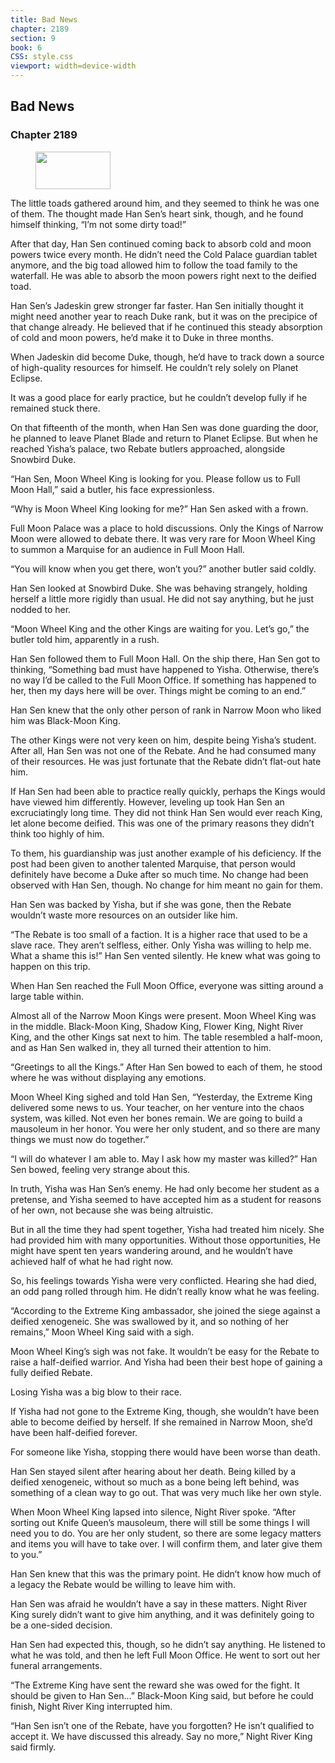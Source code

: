 ```yaml
---
title: Bad News
chapter: 2189
section: 9
book: 6
CSS: style.css
viewport: width=device-width
---
```


## Bad News

### Chapter 2189

<figure>
	<img src="../Images/gem.gif" alt="" id="gem" width="120" height="60" />
</figure>

The little toads gathered around him, and they seemed to think he was one of them. The thought made Han Sen’s heart sink, though, and he found himself thinking, “I’m not some dirty toad!”

After that day, Han Sen continued coming back to absorb cold and moon powers twice every month. He didn’t need the Cold Palace guardian tablet anymore, and the big toad allowed him to follow the toad family to the waterfall. He was able to absorb the moon powers right next to the deified toad.

Han Sen’s Jadeskin grew stronger far faster. Han Sen initially thought it might need another year to reach Duke rank, but it was on the precipice of that change already. He believed that if he continued this steady absorption of cold and moon powers, he’d make it to Duke in three months.

When Jadeskin did become Duke, though, he’d have to track down a source of high-quality resources for himself. He couldn’t rely solely on Planet Eclipse.

It was a good place for early practice, but he couldn’t develop fully if he remained stuck there.

On that fifteenth of the month, when Han Sen was done guarding the door, he planned to leave Planet Blade and return to Planet Eclipse. But when he reached Yisha’s palace, two Rebate butlers approached, alongside Snowbird Duke.

“Han Sen, Moon Wheel King is looking for you. Please follow us to Full Moon Hall,” said a butler, his face expressionless.

“Why is Moon Wheel King looking for me?” Han Sen asked with a frown.

Full Moon Palace was a place to hold discussions. Only the Kings of Narrow Moon were allowed to debate there. It was very rare for Moon Wheel King to summon a Marquise for an audience in Full Moon Hall.

“You will know when you get there, won’t you?” another butler said coldly.

Han Sen looked at Snowbird Duke. She was behaving strangely, holding herself a little more rigidly than usual. He did not say anything, but he just nodded to her.

“Moon Wheel King and the other Kings are waiting for you. Let’s go,” the butler told him, apparently in a rush.

Han Sen followed them to Full Moon Hall. On the ship there, Han Sen got to thinking, “Something bad must have happened to Yisha. Otherwise, there’s no way I’d be called to the Full Moon Office. If something has happened to her, then my days here will be over. Things might be coming to an end.”

Han Sen knew that the only other person of rank in Narrow Moon who liked him was Black-Moon King.

The other Kings were not very keen on him, despite being Yisha’s student. After all, Han Sen was not one of the Rebate. And he had consumed many of their resources. He was just fortunate that the Rebate didn’t flat-out hate him.

If Han Sen had been able to practice really quickly, perhaps the Kings would have viewed him differently. However, leveling up took Han Sen an excruciatingly long time. They did not think Han Sen would ever reach King, let alone become deified. This was one of the primary reasons they didn’t think too highly of him.

To them, his guardianship was just another example of his deficiency. If the post had been given to another talented Marquise, that person would definitely have become a Duke after so much time. No change had been observed with Han Sen, though. No change for him meant no gain for them.

Han Sen was backed by Yisha, but if she was gone, then the Rebate wouldn’t waste more resources on an outsider like him.

“The Rebate is too small of a faction. It is a higher race that used to be a slave race. They aren’t selfless, either. Only Yisha was willing to help me. What a shame this is!” Han Sen vented silently. He knew what was going to happen on this trip.

When Han Sen reached the Full Moon Office, everyone was sitting around a large table within.

Almost all of the Narrow Moon Kings were present. Moon Wheel King was in the middle. Black-Moon King, Shadow King, Flower King, Night River King, and the other Kings sat next to him. The table resembled a half-moon, and as Han Sen walked in, they all turned their attention to him.

“Greetings to all the Kings.” After Han Sen bowed to each of them, he stood where he was without displaying any emotions.

Moon Wheel King sighed and told Han Sen, “Yesterday, the Extreme King delivered some news to us. Your teacher, on her venture into the chaos system, was killed. Not even her bones remain. We are going to build a mausoleum in her honor. You were her only student, and so there are many things we must now do together.”

“I will do whatever I am able to. May I ask how my master was killed?” Han Sen bowed, feeling very strange about this.

In truth, Yisha was Han Sen’s enemy. He had only become her student as a pretense, and Yisha seemed to have accepted him as a student for reasons of her own, not because she was being altruistic.

But in all the time they had spent together, Yisha had treated him nicely. She had provided him with many opportunities. Without those opportunities, He might have spent ten years wandering around, and he wouldn’t have achieved half of what he had right now.

So, his feelings towards Yisha were very conflicted. Hearing she had died, an odd pang rolled through him. He didn’t really know what he was feeling.

“According to the Extreme King ambassador, she joined the siege against a deified xenogeneic. She was swallowed by it, and so nothing of her remains,” Moon Wheel King said with a sigh.

Moon Wheel King’s sigh was not fake. It wouldn’t be easy for the Rebate to raise a half-deified warrior. And Yisha had been their best hope of gaining a fully deified Rebate.

Losing Yisha was a big blow to their race.

If Yisha had not gone to the Extreme King, though, she wouldn’t have been able to become deified by herself. If she remained in Narrow Moon, she’d have been half-deified forever.

For someone like Yisha, stopping there would have been worse than death.

Han Sen stayed silent after hearing about her death. Being killed by a deified xenogeneic, without so much as a bone being left behind, was something of a clean way to go out. That was very much like her own style.

When Moon Wheel King lapsed into silence, Night River spoke. “After sorting out Knife Queen’s mausoleum, there will still be some things I will need you to do. You are her only student, so there are some legacy matters and items you will have to take over. I will confirm them, and later give them to you.”

Han Sen knew that this was the primary point. He didn’t know how much of a legacy the Rebate would be willing to leave him with.

Han Sen was afraid he wouldn’t have a say in these matters. Night River King surely didn’t want to give him anything, and it was definitely going to be a one-sided decision.

Han Sen had expected this, though, so he didn’t say anything. He listened to what he was told, and then he left Full Moon Office. He went to sort out her funeral arrangements.

“The Extreme King have sent the reward she was owed for the fight. It should be given to Han Sen…” Black-Moon King said, but before he could finish, Night River King interrupted him.

“Han Sen isn’t one of the Rebate, have you forgotten? He isn’t qualified to accept it. We have discussed this already. Say no more,” Night River King said firmly.